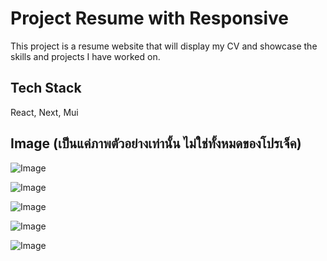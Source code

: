 
# Project Resume with Responsive

This project is a resume website that will display my CV and showcase the skills and projects I have worked on.


## Tech Stack

React, Next, Mui




## Image (เป็นแค่ภาพตัวอย่างเท่านั้น ไม่ใช่ทั้งหมดของโปรเจ็ค)

![Image](https://i.postimg.cc/76ynSQpX/Screenshot-2024-08-30-184357.png)


![Image](https://i.postimg.cc/Hn1WYb8r/Screenshot-2024-08-30-184458.png)


![Image](https://i.postimg.cc/R0CXYYPF/Screenshot-2024-08-30-184525.png)


![Image](https://i.postimg.cc/brhJHdfS/Screenshot-2024-08-30-190157.png)


![Image](https://i.postimg.cc/BvSRD0zZ/Screenshot-2024-08-30-190240.png)
